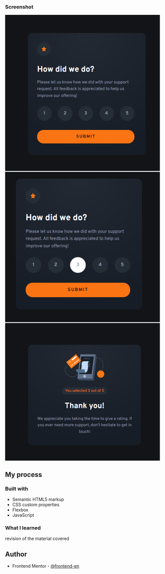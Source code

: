### Screenshot

![](./src/assets/images/Desctop.png)
![](./src/assets/images/Desctop-effect.png)
![](./src/assets/images/Desctop-result.png)

## My process

### Built with

- Semantic HTML5 markup
- CSS custom properties
- Flexbox
- JavaScript

### What I learned

revision of the material covered

## Author
- Frontend Mentor - [@frontend-en](https://www.frontendmentor.io/profile/frontend-en)

